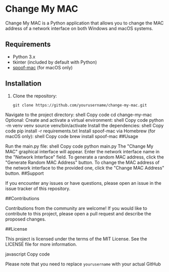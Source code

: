 # Change My MAC

Change My MAC is a Python application that allows you to change the MAC address of a network interface on both Windows and macOS systems.

## Requirements

- Python 3.x
- tkinter (included by default with Python)
- [spoof-mac](https://github.com/feross/spoofmac) (for macOS only)

## Installation

1. Clone the repository:

   ```shell
   git clone https://github.com/yourusername/change-my-mac.git
Navigate to the project directory:
shell
Copy code
cd change-my-mac
Optional: Create and activate a virtual environment:
shell
Copy code
python -m venv venv
source venv/bin/activate
Install the dependencies:
shell
Copy code
pip install -r requirements.txt
Install spoof-mac via Homebrew (for macOS only):
shell
Copy code
brew install spoof-mac
##Usage

Run the main.py file:
shell
Copy code
python main.py
The "Change My MAC" graphical interface will appear.
Enter the network interface name in the "Network Interface" field.
To generate a random MAC address, click the "Generate Random MAC Address" button.
To change the MAC address of the network interface to the provided one, click the "Change MAC Address" button.
##Support

If you encounter any issues or have questions, please open an issue in the issue tracker of this repository.

##Contributions

Contributions from the community are welcome! If you would like to contribute to this project, please open a pull request and describe the proposed changes.

##License

This project is licensed under the terms of the MIT License. See the LICENSE file for more information.

javascript
Copy code

Please note that you need to replace `yourusername` with your actual GitHub
